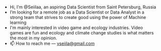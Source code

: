 - Hi, I’m @Seiilaa, an aspiring Data Scientist from Saint Petersburg, Russia
- I’m looking for a remote job as a Data Scientist or Data Analyst in a strong team that strives to create good using the power of Machine learning
- I'm mainly interested in video game and ecology industries. Video games are fun and ecology and climate change studies is what matters the most in my opinion. 
- 📫 How to reach me — vseiila@gmail.com

<!---
Seiilaa/Seiilaa is a ✨ special ✨ repository because its `README.md` (this file) appears on your GitHub profile.
You can click the Preview link to take a look at your changes.
--->

